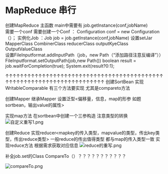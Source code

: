 # MapReduce 串行

创建MapReduce 主函数 main中需要有
job.getInstance(conf,jobName)  
需要一个conf
需要创建一个Conf   ： Configuration conf = new Configuration（）；
实例化Job  ：Job job = job.getInstance(conf,jobName)
设置setJar  MapperClass  CombinerClass reducerClass outputKyeClass OutputValueClass  
设置FileInputformat.addInputPath（job，new Path（“添加路径注意反编译”））
FileInputformat.setOutputPath(job,new Path())
boolean result = job.waitForCompletion(true);
System.exit(result?0:1);

↑↑↑↑↑↑↑↑↑↑↑↑↑↑↑↑↑↑↑↑↑↑↑↑↑↑↑↑↑↑↑↑↑↑↑↑↑↑↑↑↑↑↑↑↑↑↑↑↑↑↑↑↑↑↑↑↑↑↑↑↑↑↑↑↑↑↑↑↑↑
创建SortBean 实现WritableComparable  有三个方法要实现 尤其是compareto方法


创建Mapper  继承Mapper  设置泛型<偏移量，信息，map的形参 如题sortbean，输出value的属性>

实现map方法
在sortbean中创建一个三参构造 注意类型的转换
![自定义重写1.png](https://upload-images.jianshu.io/upload_images/14467497-703c385cef23d349.png?imageMogr2/auto-orient/strip%7CimageView2/2/w/1240)

创建Reduce  实现reducer<mapkey的传入类型，mapvalue的类型，传出key类型，传出reduce类型>
一般reduce的传出值得类型 都与map的传入类型一致
实现reduce方法  根据需求获取对应信息
![reduce的重写.png](https://upload-images.jianshu.io/upload_images/14467497-0fda948eda337e83.png?imageMogr2/auto-orient/strip%7CimageView2/2/w/1240)


补全job.set的Class
CompareTo（）？？？？？？？？？？？

![compareTo.png](https://upload-images.jianshu.io/upload_images/14467497-f6964ddd7ccc1c86.png?imageMogr2/auto-orient/strip%7CimageView2/2/w/1240) 


